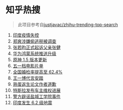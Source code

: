 # 知乎热搜

> 此项目参考自[justjavac/zhihu-trending-top-search](https://github.com/justjavac/zhihu-trending-top-search/blob/main/utils.ts)

<!-- BEGIN -->
  <!-- 最后更新时间:Thu Apr 29 2021 08:14:27 GMT+0000 (Coordinated Universal Time) -->
  1. [印度疫情失控](https://www.zhihu.com/search?q=印度疫情)
1. [郑爽涉嫌偷逃税被调查](https://www.zhihu.com/search?q=郑爽被调查)
1. [张若昀正式起诉父亲张健](https://www.zhihu.com/search?q=张若昀)
1. [华为鸿蒙系统推送升级](https://www.zhihu.com/search?q=华为鸿蒙系统)
1. [原神 1.5 版本更新](https://www.zhihu.com/search?q=原神)
1. [五一档电影片单](https://www.zhihu.com/search?q=五一档电影)
1. [全国婚检率提高至 62.4%](https://www.zhihu.com/search?q=婚检)
1. [王一博代言安踏](https://www.zhihu.com/search?q=王一博代言安踏)
1. [熟蛋返生论文作者道歉](https://www.zhihu.com/search?q=熟蛋返生论文)
1. [特斯拉发布车主维权进展](https://www.zhihu.com/search?q=特斯拉维权)
1. [警方辟谣盐城工学院事件](https://www.zhihu.com/search?q=盐城工学院)
1. [印度发生 6.2 级地震](https://www.zhihu.com/search?q=印度地震)
  <!-- END -->